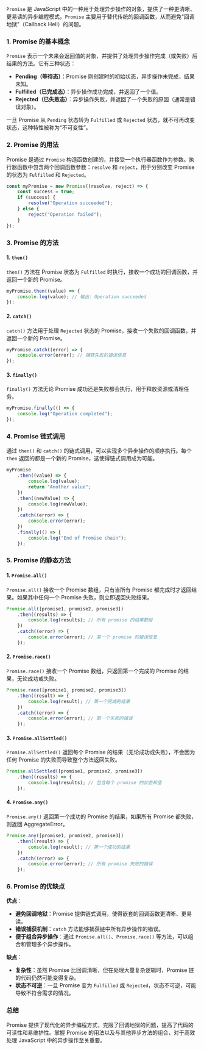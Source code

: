 `Promise` 是 JavaScript 中的一种用于处理异步操作的对象，提供了一种更清晰、更易读的异步编程模式。`Promise` 主要用于替代传统的回调函数，从而避免“回调地狱”（Callback Hell）的问题。

### 1. Promise 的基本概念

`Promise` 表示一个未来会返回值的对象，并提供了处理异步操作完成（或失败）后结果的方法。它有三种状态：

- **Pending（等待态）**：Promise 刚创建时的初始状态，异步操作未完成，结果未知。
- **Fulfilled（已完成态）**：异步操作成功完成，并返回了一个值。
- **Rejected（已失败态）**：异步操作失败，并返回了一个失败的原因（通常是错误对象）。

一旦 Promise 从 `Pending` 状态转为 `Fulfilled` 或 `Rejected` 状态，就不可再改变状态，这种特性被称为“不可变性”。

### 2. Promise 的用法

Promise 是通过 `Promise` 构造函数创建的，并接受一个执行器函数作为参数。执行器函数中包含两个回调函数参数：`resolve` 和 `reject`，用于分别改变 Promise 的状态为 `Fulfilled` 和 `Rejected`。

```javascript
const myPromise = new Promise((resolve, reject) => {
    const success = true;
    if (success) {
        resolve("Operation succeeded");
    } else {
        reject("Operation failed");
    }
});
```

### 3. Promise 的方法

#### 1. `then()`

`then()` 方法在 Promise 状态为 `Fulfilled` 时执行，接收一个成功的回调函数，并返回一个新的 Promise。

```javascript
myPromise.then((value) => {
    console.log(value); // 输出: Operation succeeded
});
```

#### 2. `catch()`

`catch()` 方法用于处理 `Rejected` 状态的 Promise，接收一个失败的回调函数，并返回一个新的 Promise。

```javascript
myPromise.catch((error) => {
    console.error(error); // 捕获失败的错误信息
});
```

#### 3. `finally()`

`finally()` 方法无论 Promise 成功还是失败都会执行，用于释放资源或清理任务。

```javascript
myPromise.finally(() => {
    console.log("Operation completed");
});
```

### 4. Promise 链式调用

通过 `then()` 和 `catch()` 的链式调用，可以实现多个异步操作的顺序执行。每个 `then` 返回的都是一个新的 Promise，这使得链式调用成为可能。

```javascript
myPromise
    .then((value) => {
        console.log(value); 
        return "Another value";
    })
    .then((newValue) => {
        console.log(newValue); 
    })
    .catch((error) => {
        console.error(error);
    })
    .finally(() => {
        console.log("End of Promise chain");
    });
```

### 5. Promise 的静态方法

#### 1. `Promise.all()`

`Promise.all()` 接收一个 Promise 数组，只有当所有 Promise 都完成时才返回结果。如果其中任何一个 Promise 失败，则立即返回失败结果。

```javascript
Promise.all([promise1, promise2, promise3])
    .then((results) => {
        console.log(results); // 所有 promise 的结果数组
    })
    .catch((error) => {
        console.error(error); // 某一个 promise 的错误信息
    });
```

#### 2. `Promise.race()`

`Promise.race()` 接收一个 Promise 数组，只返回第一个完成的 Promise 的结果，无论成功或失败。

```javascript
Promise.race([promise1, promise2, promise3])
    .then((result) => {
        console.log(result); // 第一个完成的结果
    })
    .catch((error) => {
        console.error(error); // 第一个失败的错误
    });
```

#### 3. `Promise.allSettled()`

`Promise.allSettled()` 返回每个 Promise 的结果（无论成功或失败），不会因为任何 Promise 的失败而导致整个方法返回失败。

```javascript
Promise.allSettled([promise1, promise2, promise3])
    .then((results) => {
        console.log(results); // 包含每个 promise 的状态和值
    });
```

#### 4. `Promise.any()`

`Promise.any()` 返回第一个成功的 Promise 的结果，如果所有 Promise 都失败，则返回 AggregateError。

```javascript
Promise.any([promise1, promise2, promise3])
    .then((result) => {
        console.log(result); // 第一个成功的结果
    })
    .catch((error) => {
        console.error(error); // 所有 promise 失败的错误
    });
```

### 6. Promise 的优缺点

**优点**：
- **避免回调地狱**：Promise 提供链式调用，使得嵌套的回调函数更清晰、更易读。
- **错误捕获机制**：`catch` 方法能够捕获链中所有异步操作的错误。
- **便于组合异步操作**：通过 `Promise.all()`、`Promise.race()` 等方法，可以组合和管理多个异步操作。

**缺点**：
- **复杂性**：虽然 Promise 比回调清晰，但在处理大量复杂逻辑时，Promise 链的代码仍然可能变得复杂。
- **状态不可逆**：一旦 Promise 变为 `Fulfilled` 或 `Rejected`，状态不可逆，可能导致不符合需求的情况。

### 总结

Promise 提供了现代化的异步编程方式，克服了回调地狱的问题，提高了代码的可读性和易维护性。掌握 Promise 的用法以及与其他异步方法的组合，对于高效处理 JavaScript 中的异步操作至关重要。